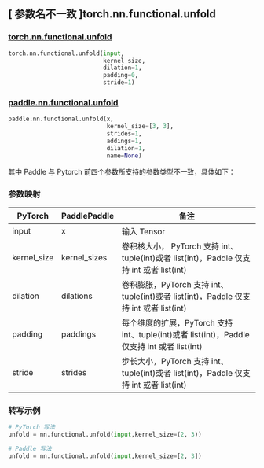 
## [ 参数名不一致 ]torch.nn.functional.unfold
### [torch.nn.functional.unfold](https://pytorch.org/docs/stable/generated/torch.nn.functional.unfold.html#torch.nn.functional.unfold)

```python
torch.nn.functional.unfold(input,
                           kernel_size,
                           dilation=1,
                           padding=0,
                           stride=1)
```

### [paddle.nn.functional.unfold](https://www.paddlepaddle.org.cn/documentation/docs/zh/api/paddle/nn/functional/unfold_cn.html#unfold)

```python
paddle.nn.functional.unfold(x,
                            kernel_size=[3, 3],
                            strides=1,
                            addings=1,
                            dilation=1,
                            name=None)
```
其中 Paddle 与 Pytorch 前四个参数所支持的参数类型不一致，具体如下：
### 参数映射
| PyTorch       | PaddlePaddle | 备注                                                   |
| ------------- | ------------ | ------------------------------------------------------ |
| input     | x            | 输入 Tensor  |
| kernel_size   | kernel_sizes | 卷积核大小， PyTorch 支持 int、tuple(int)或者 list(int)，Paddle 仅支持 int 或者 list(int)   |
| dilation      | dilations    | 卷积膨胀，PyTorch 支持 int、tuple(int)或者 list(int)，Paddle 仅支持 int 或者 list(int) |
| padding       | paddings     | 每个维度的扩展，PyTorch 支持 int、tuple(int)或者 list(int)，Paddle 仅支持 int 或者 list(int) |
| stride        | strides      | 步长大小，PyTorch 支持 int、tuple(int)或者 list(int)，Paddle 仅支持 int 或者 list(int)|

### 转写示例
``` python
# PyTorch 写法
unfold = nn.functional.unfold(input,kernel_size=(2, 3))

# Paddle 写法
unfold = nn.functional.unfold(input,kernel_size=[2, 3])
```
